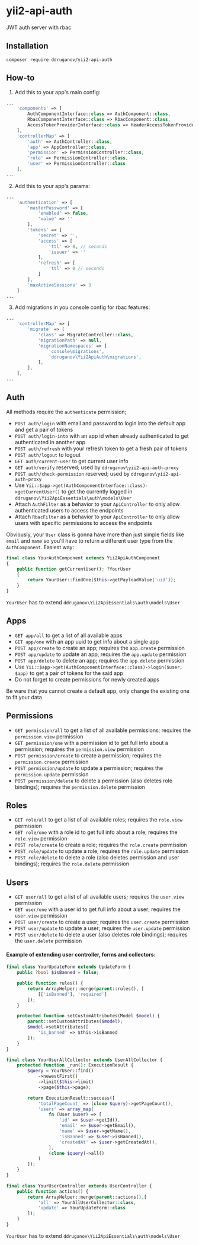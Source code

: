 # yii2-api-auth

JWT auth server with rbac

## Installation

`composer require ddruganov/yii2-api-auth`

## How-to

1. Add this to your app's main config:

```php
...
    'components' => [
        AuthComponentInterface::class => AuthComponent::class,
        RbacComponentInterface::class => RbacComponent::class,
        AccessTokenProviderInterface::class => HeaderAccessTokenProvider::class
    ],
    'controllerMap' => [
        'auth' => AuthController::class,
        'app' => AppController::class,
        'permission' => PermissionController::class,
        'role' => PermissionController::class,
        'user' => PermissionController::class
    ],
...
```

2. Add this to your app's params:

```php
...
    'authentication' => [
        'masterPassword' => [
            'enabled' => false,
            'value' => ''
        ],
        'tokens' => [
            'secret' => '',
            'access' => [
                'ttl' => 0, // seconds
                'issuer' => ''
            ],
            'refresh' => [
                'ttl' => 0 // seconds
            ]
        ],
        'maxActiveSessions' => 3
    ]
...
```

3. Add migrations in you console config for rbac features:

```php
...
    'controllerMap' => [
        'migrate' => [
            'class' => MigrateController::class,
            'migrationPath' => null,
            'migrationNamespaces' => [
                'console\migrations',
                'ddruganov\Yii2ApiAuth\migrations',
            ],
        ],
    ],
...
```

## Auth

All methods require the `authenticate` permission;

-   `POST auth/login` with email and password to login into the default app and get a pair of tokens
-   `POST auth/login-into` with an app id when already authenticated to get authenticated in another app
-   `POST auth/refresh` with your refresh token to get a fresh pair of tokens
-   `POST auth/logout` to logout
-   `GET auth/current-user` to get current user info
-   `GET auth/verify` reserved; used by `ddruganov\yii2-api-auth-proxy`
-   `POST auth/check-permission` reserved; used by `ddruganov\yii2-api-auth-proxy`
-   Use `Yii::$app->get(AuthComponentInterface::class)->getCurrentUser()` to get the currently logged in `ddruganov\Yii2ApiEssentials\auth\models\User`
-   Attach `AuthFilter` as a behavior to your `ApiController` to only allow authenticated users to access the endpoints
-   Attach `RbacFilter` as a behavior to your `ApiController` to only allow users with specific permissions to access the endpoints

Obviously, your `User` class is gonna have more than just simple fields like `email` and `name` so you'll have to return a different user type from the `AuthComponent`. Easiest way:

```php
final class YourAuthComponent extends Yii2ApiAuthComponent
{
    public function getCurrentUser(): ?YourUser
    {
        return YourUser::findOne($this->getPayloadValue('uid'));
    }
}
```

`YourUser` has to extend `ddruganov\Yii2ApiEssentials\auth\models\User`

## Apps

-   `GET app/all` to get a list of all available apps
-   `GET app/one` with an app uuid to get info about a single app
-   `POST app/create` to create an app; requires the `app.create` permission
-   `POST app/update` to update an app; requires the `app.update` permission
-   `POST app/delete` to delete an app; requires the `app.delete` permission
-   Use `Yii::$app->get(AuthComponentInterface::class)->login($user, $app)` to get a pair of tokens for the said app
-   Do not forget to create permissions for newly created apps

Be ware that you cannot create a default app, only change the existing one to fit your data

## Permissions

-   `GET permission/all` to get a list of all available permissions; requires the `permission.view` permission
-   `GET permission/one` with a permission id to get full info about a permission; requires the `permission.view` permission
-   `POST permission/create` to create a permission; requires the `permission.create` permission
-   `POST permission/update` to update a permission; requires the `permission.update` permission
-   `POST permission/delete` to delete a permission (also deletes role bindings); requires the `permission.delete` permission

## Roles

-   `GET role/all` to get a list of all available roles; requires the `role.view` permission
-   `GET role/one` with a role id to get full info about a role; requires the `role.view` permission
-   `POST role/create` to create a role; requires the `role.create` permission
-   `POST role/update` to update a role; requires the `role.update` permission
-   `POST role/delete` to delete a role (also deletes permission and user bindings); requires the `role.delete` permission

## Users

-   `GET user/all` to get a list of all available users; requires the `user.view` permission
-   `GET user/one` with a user id to get full info about a user; requires the `user.view` permission
-   `POST user/create` to create a user; requires the `user.create` permission
-   `POST user/update` to update a user; requires the `user.update` permission
-   `POST user/delete` to delete a user (also deletes role bindings); requires the `user.delete` permission

#### Example of extending user controller, forms and collectors:

```php
final class YourUpdateForm extends UpdateForm {
    public ?bool $isBanned = false;

    public function rules() {
        return ArrayHelper::merge(parent::rules(), [
            [['isBanned'], 'required']
        ]);
    }

    protected function setCustomAttributes(Model $model) {
        parent::setCustomAttributes($model);
        $model->setAttributes([
            'is_banned' => $this->isBanned
        ]);
    }
}
```

```php
final class YourUserAllCollector extends UserAllCollector {
    protected function _run(): ExecutionResult {
        $query = YourUser::find()
            ->newestFirst()
            ->limit($this->limit)
            ->page($this->page);

        return ExecutionResult::success([
            'totalPageCount' => (clone $query)->getPageCount(),
            'users' => array_map(
                fn (User $user) => [
                    'id' => $user->getId(),
                    'email' => $user->getEmail(),
                    'name' => $user->getName(),
                    'isBanned' => $user->isBanned(),
                    'createdAt' => $user->getCreatedAt(),
                ],
                (clone $query)->all()
            )
        ]);
    }
}
```

```php
final class YourUserController extends UserController {
    public function actions() {
        return ArrayHelper::merge(parent::actions(),[
            'all' => YourAllUserCollector::class,
            'update' => YourUpdateForm::class
        ]);
    }
}
```

`YourUser` has to extend `ddruganov\Yii2ApiEssentials\auth\models\User`
